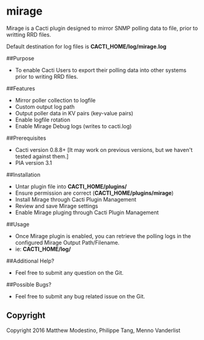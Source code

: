 # mirage
Mirage is a Cacti plugin designed to mirror SNMP polling data to file, prior to writting RRD files.

Default destination for log files is **CACTI_HOME/log/mirage.log**

##Purpose
 * To enable Cacti Users to export their polling data into other systems prior to writing RRD files.

##Features
 * Mirror poller collection to logfile
 * Custom output log path
 * Output poller data in KV pairs (key-value pairs)
 * Enable logfile rotation
 * Enable Mirage Debug logs (writes to cacti.log)

##Prerequisites
 * Cacti version 0.8.8+ [It may work on previous versions, but we haven't tested against them.]
 * PIA version 3.1

##Installation
 * Untar plugin file into **CACTI_HOME/plugins/**
 * Ensure permission are correct (**CACTI_HOME/plugins/mirage**)
 * Install Mirage through Cacti Plugin Management
 * Review and save Mirage settings
 * Enable Mirage pluging through Cacti Plugin Management

##Usage
 * Once Mirage plugin is enabled, you can retrieve the polling logs in the configured Mirage Output Path/Filename.
 * ie: **CACTI_HOME/log/**

##Additional Help?
 * Feel free to submit any question on the Git.

##Possible Bugs?
 * Feel free to submit any bug related issue on the Git.

## Copyright
Copyright 2016 Matthew Modestino, Philippe Tang, Menno Vanderlist
